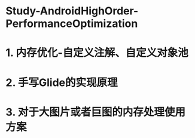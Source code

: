 # Study-AndroidHighOrder-PerformanceOptimization
# 1. 内存优化-自定义注解、自定义对象池
# 2. 手写Glide的实现原理
# 3. 对于大图片或者巨图的内存处理使用方案
